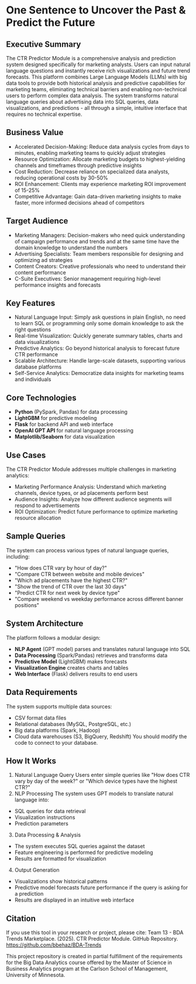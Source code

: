 # One Sentence to Uncover the Past & Predict the Future

## Executive Summary
The CTR Predictor Module is a comprehensive analysis and prediction system designed specifically for marketing analysts. Users can input natural language questions and instantly receive rich visualizations and future trend forecasts. This platform combines Large Language Models (LLMs) with big data tools to provide both historical analysis and predictive capabilities for marketing teams, eliminating technical barriers and enabling non-technical users to perform complex data analysis.
The system transforms natural language queries about advertising data into SQL queries, data visualizations, and predictions - all through a simple, intuitive interface that requires no technical expertise.

## Business Value
- Accelerated Decision-Making: Reduce data analysis cycles from days to minutes, enabling marketing teams to quickly adjust strategies
- Resource Optimization: Allocate marketing budgets to highest-yielding channels and timeframes through predictive insights
- Cost Reduction: Decrease reliance on specialized data analysts, reducing operational costs by 30-50%
- ROI Enhancement: Clients may experience marketing ROI improvement of 15-25%
- Competitive Advantage: Gain data-driven marketing insights to make faster, more informed decisions ahead of competitors

## Target Audience
- Marketing Managers: Decision-makers who need quick understanding of campaign performance and trends and at the same time have the domain knowledge to understand the numbers
- Advertising Specialists: Team members responsible for designing and optimizing ad strategies
- Content Creators: Creative professionals who need to understand their content performance
- C-Suite Executives: Senior management requiring high-level performance insights and forecasts

## Key Features
- Natural Language Input: Simply ask questions in plain English, no need to learn SQL or programming only some domain knowledge to ask the right questions
- Real-time Visualization: Quickly generate summary tables, charts and data visualizations
- Predictive Analytics: Go beyond historical analysis to forecast future CTR performance
- Scalable Architecture: Handle large-scale datasets, supporting various database platforms
- Self-Service Analytics: Democratize data insights for marketing teams and individuals

## Core Technologies
- **Python** (PySpark, Pandas) for data processing
- **LightGBM** for predictive modeling
- **Flask** for backend API and web interface
- **OpenAI GPT API** for natural language processing
- **Matplotlib/Seaborn** for data visualization

## Use Cases
The CTR Predictor Module addresses multiple challenges in marketing analytics:
- Marketing Performance Analysis: Understand which marketing channels, device types, or ad placements perform best
- Audience Insights: Analyze how different audience segments will respond to advertisements
- ROI Optimization: Predict future performance to optimize marketing resource allocation

## Sample Queries
The system can process various types of natural language queries, including:
- "How does CTR vary by hour of day?"
- "Compare CTR between website and mobile devices"
- "Which ad placements have the highest CTR?"
- "Show the trend of CTR over the last 30 days"
- "Predict CTR for next week by device type"
- "Compare weekend vs weekday performance across different banner positions"

## System Architecture
The platform follows a modular design:
- **NLP Agent** (GPT model) parses and translates natural language into SQL
- **Data Processing** (Spark/Pandas) retrieves and transforms data
- **Predictive Model** (LightGBM) makes forecasts
- **Visualization Engine** creates charts and tables
- **Web Interface** (Flask) delivers results to end users

## Data Requirements
The system supports multiple data sources:
- CSV format data files
- Relational databases (MySQL, PostgreSQL, etc.)
- Big data platforms (Spark, Hadoop)
- Cloud data warehouses (S3, BigQuery, Redshift)
You should modify the code to connect to your database.

## How It Works
1. Natural Language Query
Users enter simple queries like "How does CTR vary by day of the week?" or "Which device types have the highest CTR?"
2. NLP Processing
The system uses GPT models to translate natural language into:
- SQL queries for data retrieval
- Visualization instructions
- Prediction parameters
3. Data Processing & Analysis
- The system executes SQL queries against the dataset
- Feature engineering is performed for predictive modeling
- Results are formatted for visualization
4. Output Generation
- Visualizations show historical patterns
- Predictive model forecasts future performance if the query is asking for a prediction
- Results are displayed in an intuitive web interface

## Citation
If you use this tool in your research or project, please cite:
Team 13 - BDA Trends Marketplace. (2025). CTR Predictor Module. GitHub Repository. 
https://github.com/bbehaz/BDA-Trends

This project repository is created in partial fulfillment of the requirements for the Big Data Analytics course offered by the Master of Science in Business Analytics program at the Carlson School of Management, University of Minnesota.
